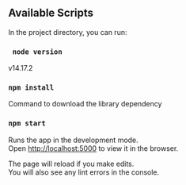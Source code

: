

## Available Scripts

In the project directory, you can run:

### ` node version`
v14.17.2

### `npm install`
Command to download the library dependency 


### `npm start`

Runs the app in the development mode.<br />
Open [http://localhost:5000](http://localhost:5000) to view it in the browser.

The page will reload if you make edits.<br />
You will also see any lint errors in the console.

